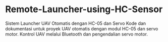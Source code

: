 # Remote-Launcher-using-HC-Sensor
Sistem Launcher UAV Otomatis dengan HC-05 dan Servo Kode dan dokumentasi untuk proyek UAV otomatis dengan modul HC-05 dan servo motor. Kontrol UAV melalui Bluetooth dan pengendalian servo motor.
